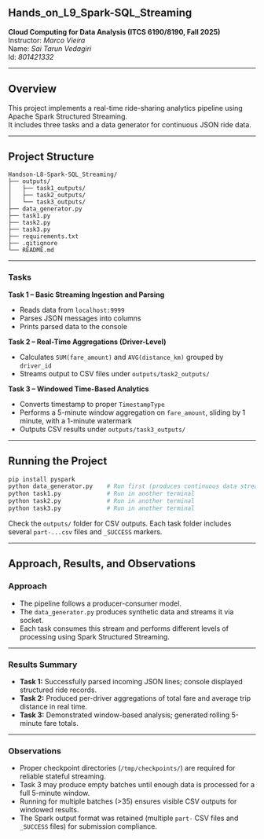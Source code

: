 ## Hands_on_L9_Spark-SQL_Streaming

**Cloud Computing for Data Analysis (ITCS 6190/8190, Fall 2025)**  
Instructor: *Marco Vieira*<br />
Name: *Sai Tarun Vedagiri*<br />
Id: *801421332*

---

## Overview
This project implements a real-time ride-sharing analytics pipeline using Apache Spark Structured Streaming.  
It includes three tasks and a data generator for continuous JSON ride data.

---

## Project Structure
```
Handson-L8-Spark-SQL_Streaming/
├── outputs/
│   ├── task1_outputs/
│   ├── task2_outputs/
│   └── task3_outputs/
├── data_generator.py
├── task1.py
├── task2.py
├── task3.py
├── requirements.txt
├── .gitignore
└── README.md
```
---
### Tasks
**Task 1 – Basic Streaming Ingestion and Parsing**
- Reads data from `localhost:9999`
- Parses JSON messages into columns
- Prints parsed data to the console

**Task 2 – Real-Time Aggregations (Driver-Level)**
- Calculates `SUM(fare_amount)` and `AVG(distance_km)` grouped by `driver_id`
- Streams output to CSV files under `outputs/task2_outputs/`

**Task 3 – Windowed Time-Based Analytics**
- Converts timestamp to proper `TimestampType`
- Performs a 5-minute window aggregation on `fare_amount`, sliding by 1 minute, with a 1-minute watermark
- Outputs CSV results under `outputs/task3_outputs/`

---

## Running the Project
```bash
pip install pyspark
python data_generator.py    # Run first (produces continuous data stream)
python task1.py             # Run in another terminal
python task2.py             # Run in another terminal
python task3.py             # Run in another terminal
```

Check the `outputs/` folder for CSV outputs. Each task folder includes several `part-...csv` files and `_SUCCESS` markers.

---

## Approach, Results, and Observations
### Approach
- The pipeline follows a producer-consumer model.
- The `data_generator.py` produces synthetic data and streams it via socket.
- Each task consumes this stream and performs different levels of processing using Spark Structured Streaming.

---


### Results Summary
- **Task 1:** Successfully parsed incoming JSON lines; console displayed structured ride records.
- **Task 2:** Produced per-driver aggregations of total fare and average trip distance in real time.
- **Task 3:** Demonstrated window-based analysis; generated rolling 5-minute fare totals.

---


### Observations
- Proper checkpoint directories (`/tmp/checkpoints/`) are required for reliable stateful streaming.
- Task 3 may produce empty batches until enough data is processed for a full 5-minute window.
- Running for multiple batches (>35) ensures visible CSV outputs for windowed results.
- The Spark output format was retained (multiple `part-` CSV files and `_SUCCESS` files) for submission compliance.


